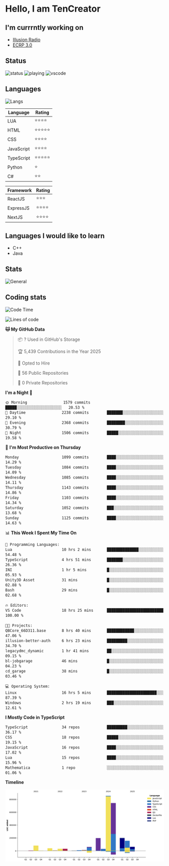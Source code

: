 # Hello, I am TenCreator

## I'm currrntly working on
- [Illusion Radio](https://illusionradio.co.uk/)
- [ECRP 3.0](http://github.com/Emerald-Coast-Roleplay/)

## Status
![status](https://api.statusbadges.me/badge/status/518334475038359555?simple=true&style=for-the-badge)
![playing](https://api.statusbadges.me/badge/playing/518334475038359555?style=for-the-badge)
![vscode](https://api.statusbadges.me/badge/vscode/518334475038359555?style=for-the-badge)

## Languages
![Langs](https://github-readme-stats.vercel.app/api/top-langs/?username=tencreator&layout=compact&theme=radical)


|Language|Rating|
|--------|------|
|LUA|⭐️⭐️⭐️⭐️|
|HTML|⭐️⭐️⭐️⭐️⭐️|
|CSS|⭐️⭐️⭐️⭐️|
|JavaScript|⭐️⭐️⭐️⭐️|
|TypeScript|⭐️⭐️⭐️⭐️⭐️|
|Python|⭐️|
|C#|⭐️⭐️ |

|Framework|Rating|
|--------|------|
|ReactJS|⭐️⭐️⭐|
|ExpressJS|⭐️⭐️⭐️⭐️|
|NextJS|⭐️⭐️⭐⭐️|

## Languages I would like to learn
- C++
- Java

## Stats
![General](https://github-readme-stats.vercel.app/api?username=tencreator&show_icons=true&theme=radical)

## Coding stats

<!--START_SECTION:waka-->
![Code Time](http://img.shields.io/badge/Code%20Time-704%20hrs%2056%20mins-blue)

![Lines of code](https://img.shields.io/badge/From%20Hello%20World%20I%27ve%20Written-2.5%20million%20lines%20of%20code-blue)

**🐱 My GitHub Data** 

> 📦 ? Used in GitHub's Storage 
 > 
> 🏆 5,439 Contributions in the Year 2025
 > 
> 💼 Opted to Hire
 > 
> 📜 56 Public Repositories 
 > 
> 🔑 0 Private Repositories 
 > 
**I'm a Night 🦉** 

```text
🌞 Morning                1579 commits        █████░░░░░░░░░░░░░░░░░░░░   20.53 % 
🌆 Daytime                2238 commits        ███████░░░░░░░░░░░░░░░░░░   29.10 % 
🌃 Evening                2368 commits        ████████░░░░░░░░░░░░░░░░░   30.79 % 
🌙 Night                  1506 commits        █████░░░░░░░░░░░░░░░░░░░░   19.58 % 
```
📅 **I'm Most Productive on Thursday** 

```text
Monday                   1099 commits        ████░░░░░░░░░░░░░░░░░░░░░   14.29 % 
Tuesday                  1084 commits        ████░░░░░░░░░░░░░░░░░░░░░   14.09 % 
Wednesday                1085 commits        ████░░░░░░░░░░░░░░░░░░░░░   14.11 % 
Thursday                 1143 commits        ████░░░░░░░░░░░░░░░░░░░░░   14.86 % 
Friday                   1103 commits        ████░░░░░░░░░░░░░░░░░░░░░   14.34 % 
Saturday                 1052 commits        ███░░░░░░░░░░░░░░░░░░░░░░   13.68 % 
Sunday                   1125 commits        ████░░░░░░░░░░░░░░░░░░░░░   14.63 % 
```


📊 **This Week I Spent My Time On** 

```text
💬 Programming Languages: 
Lua                      10 hrs 2 mins       ██████████████░░░░░░░░░░░   54.48 % 
TypeScript               4 hrs 51 mins       ███████░░░░░░░░░░░░░░░░░░   26.36 % 
INI                      1 hr 5 mins         █░░░░░░░░░░░░░░░░░░░░░░░░   05.93 % 
Unity3D Asset            31 mins             █░░░░░░░░░░░░░░░░░░░░░░░░   02.88 % 
Bash                     29 mins             █░░░░░░░░░░░░░░░░░░░░░░░░   02.68 % 

🔥 Editors: 
VS Code                  18 hrs 25 mins      █████████████████████████   100.00 % 

🐱‍💻 Projects: 
QBCore_66D311.base       8 hrs 40 mins       ████████████░░░░░░░░░░░░░   47.06 % 
illusion-better-auth     6 hrs 23 mins       █████████░░░░░░░░░░░░░░░░   34.70 % 
legacydmc_dynamic        1 hr 41 mins        ██░░░░░░░░░░░░░░░░░░░░░░░   09.15 % 
bl-jobgarage             46 mins             █░░░░░░░░░░░░░░░░░░░░░░░░   04.23 % 
cd_garage                38 mins             █░░░░░░░░░░░░░░░░░░░░░░░░   03.46 % 

💻 Operating System: 
Linux                    16 hrs 5 mins       ██████████████████████░░░   87.39 % 
Windows                  2 hrs 19 mins       ███░░░░░░░░░░░░░░░░░░░░░░   12.61 % 
```

**I Mostly Code in TypeScript** 

```text
TypeScript               34 repos            █████████░░░░░░░░░░░░░░░░   36.17 % 
CSS                      18 repos            █████░░░░░░░░░░░░░░░░░░░░   19.15 % 
JavaScript               16 repos            ████░░░░░░░░░░░░░░░░░░░░░   17.02 % 
Lua                      15 repos            ████░░░░░░░░░░░░░░░░░░░░░   15.96 % 
Mathematica              1 repo              ░░░░░░░░░░░░░░░░░░░░░░░░░   01.06 % 
```



**Timeline**

![Lines of Code chart](https://raw.githubusercontent.com/tencreator/tencreator/main/assets/bar_graph.png)


<!--END_SECTION:waka-->
